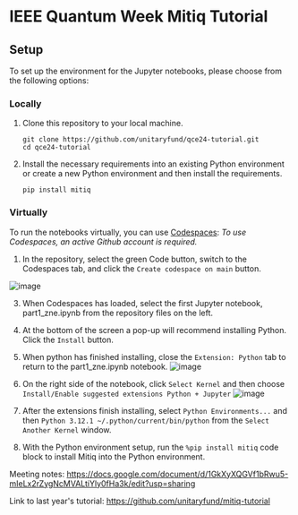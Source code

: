 # IEEE Quantum Week Mitiq Tutorial


## Setup

To set up the environment for the Jupyter notebooks, please choose from the following options:

### Locally
1. Clone this repository to your local machine.
   ```
   git clone https://github.com/unitaryfund/qce24-tutorial.git
   cd qce24-tutorial
   ```

2. Install the necessary requirements into an existing Python environment or create a new Python environment and then install the requirements.
   ```
   pip install mitiq
   ```

### Virtually
To run the notebooks virtually, you can  use [Codespaces](https://docs.github.com/en/codespaces/developing-in-a-codespace/creating-a-codespace-for-a-repository#creating-a-codespace-for-a-repository): 
   *To use Codespaces, an active Github account is required.*

1. In the repository, select the green Code button, switch to the Codespaces tab, and click the `Create codespace on main` button.

![image](https://github.com/user-attachments/assets/23d1004b-fc28-4717-a9e2-39e579fa2d35)

3. When Codespaces has loaded, select the first Jupyter notebook, part1_zne.ipynb from the repository files on the left.

4. At the bottom of the screen a pop-up will recommend installing Python. Click the `Install` button.

5. When python has finished installing, close the `Extension: Python` tab to return to the part1_zne.ipynb notebook.
![image](https://github.com/user-attachments/assets/0b1eec4e-70c6-4165-aae5-595d9bfd3c89)


6. On the right side of the notebook, click `Select Kernel` and then choose `Install/Enable suggested extensions Python + Jupyter`
![image](https://github.com/user-attachments/assets/6426f336-3fa9-4400-b7cc-db8e3c722e99)


7. After the extensions finish installing, select `Python Environments...` and then `Python 3.12.1 ~/.python/current/bin/python` from the `Select Another Kernel` window.

8. With the Python environment setup, run the `%pip install mitiq` code block to install Mitiq into the Python environment.




Meeting notes: https://docs.google.com/document/d/1GkXyXQGVf1bRwu5-mIeLx2rZygNcMVALtiYly0fHa3k/edit?usp=sharing

Link to last year's tutorial: https://github.com/unitaryfund/mitiq-tutorial
